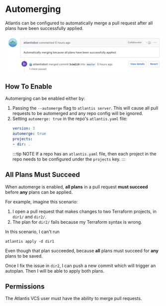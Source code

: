 # Automerging
Atlantis can be configured to automatically merge a pull request after all plans have
been successfully applied.


![Automerge](./images/automerge.png)

## How To Enable
Automerging can be enabled either by:
1. Passing the `--automerge` flag to `atlantis server`. This will cause all
   pull requests to be automerged and any repo config will be ignored.
1. Setting `automerge: true` in the repo's `atlantis.yaml` file:
    ```yaml
    version: 3
    automerge: true
    projects:
    - dir: .
    ```
    :::tip NOTE
    If a repo has an `atlantis.yaml` file, then each project in the repo needs
    to be configured under the `projects` key.
    :::

## All Plans Must Succeed
When automerge is enabled, **all plans** in a pull request **must succeed** before
**any** plans can be applied.

For example, imagine this scenario:
1. I open a pull request that makes changes to two Terraform projects, in `dir1/`
   and `dir2/`.
1. The plan for `dir2/` fails because my Terraform syntax is wrong.

In this scenario, I can't run
```
atlantis apply -d dir1
```
Even though that plan succeeded, because **all** plans must succeed for **any** plans
to be saved.

Once I fix the issue in `dir2`, I can push a new commit which will trigger an
autoplan. Then I will be able to apply both plans.

## Permissions
The Atlantis VCS user must have the ability to merge pull requests.
